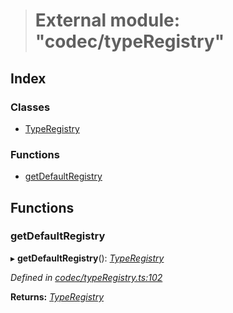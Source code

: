 > # External module: "codec/typeRegistry"

## Index

### Classes

* [TypeRegistry](../classes/_codec_typeregistry_.typeregistry.md)

### Functions

* [getDefaultRegistry](_codec_typeregistry_.md#getdefaultregistry)

## Functions

###  getDefaultRegistry

▸ **getDefaultRegistry**(): *[TypeRegistry](../classes/_codec_typeregistry_.typeregistry.md)*

*Defined in [codec/typeRegistry.ts:102](https://github.com/polkadot-js/api/blob/a9c752a/packages/types/src/codec/typeRegistry.ts#L102)*

**Returns:** *[TypeRegistry](../classes/_codec_typeregistry_.typeregistry.md)*